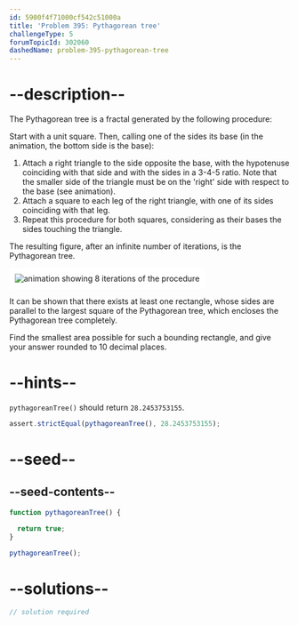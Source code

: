 ```yaml
---
id: 5900f4f71000cf542c51000a
title: 'Problem 395: Pythagorean tree'
challengeType: 5
forumTopicId: 302060
dashedName: problem-395-pythagorean-tree
---
```


# --description--

The Pythagorean tree is a fractal generated by the following procedure:

Start with a unit square. Then, calling one of the sides its base (in the animation, the bottom side is the base):

1. Attach a right triangle to the side opposite the base, with the hypotenuse coinciding with that side and with the sides in a 3-4-5 ratio. Note that the smaller side of the triangle must be on the 'right' side with respect to the base (see animation).
2. Attach a square to each leg of the right triangle, with one of its sides coinciding with that leg.
3. Repeat this procedure for both squares, considering as their bases the sides touching the triangle.

The resulting figure, after an infinite number of iterations, is the Pythagorean tree.

<img class="img-responsive center-block" alt="animation showing 8 iterations of the procedure" src="https://cdn.freecodecamp.org/curriculum/project-euler/pythagorean-tree.gif" style="background-color: white; padding: 10px;">

It can be shown that there exists at least one rectangle, whose sides are parallel to the largest square of the Pythagorean tree, which encloses the Pythagorean tree completely.

Find the smallest area possible for such a bounding rectangle, and give your answer rounded to 10 decimal places.

# --hints--

`pythagoreanTree()` should return `28.2453753155`.

```js
assert.strictEqual(pythagoreanTree(), 28.2453753155);
```

# --seed--

## --seed-contents--

```js
function pythagoreanTree() {

  return true;
}

pythagoreanTree();
```

# --solutions--

```js
// solution required
```

